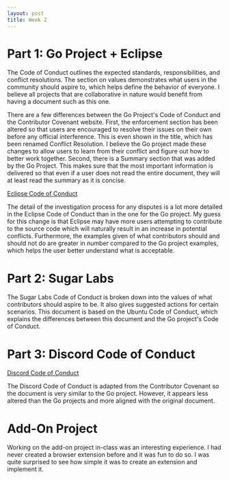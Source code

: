 ```yaml
---
layout: post
title: Week 2
---
```



# Part 1: Go Project + Eclipse

The Code of Conduct outlines the expected standards, responsibilities, and conflict resolutions. The section on values demonstrates what users in the community should aspire to, which helps define the behavior of everyone. I believe all projects that are collaborative in nature would benefit from having a document such as this one.

There are a few differences between the Go Project's Code of Conduct and the Contributor Covenant website. First, the enforcement section has been altered so that users are encouraged to resolve their issues on their own before any official interference. This is even shown in the title, which has been renamed Conflict Resolution. I believe the Go project made these changes to allow users to learn from their conflict and figure out how to better work together. Second, there is a Summary section that was added by the Go Project. This makes sure that the most important information is delivered so that even if a user does not read the entire document, they will at least read the summary as it is concise.

[Eclipse Code of Conduct](https://www.eclipse.org/org/documents/Community_Code_of_Conduct.php)

The detail of the investigation process for any disputes is a lot more detailed in the Eclipse Code of Conduct than in the one for the Go project. My guess for this change is that Eclipse may have more users attempting to contribute to the source code which will naturally result in an increase in potential conflicts. Furthermore, the examples given of what contributors should and should not do are greater in number compared to the Go project examples, which helps the user better understand what is acceptable.

# Part 2: Sugar Labs

The Sugar Labs Code of Conduct is broken down into the values of what contributors should aspire to be. It also gives suggested actions for certain scenarios. This document is based on the Ubuntu Code of Conduct, which explains the differences between this document and the Go project's Code of Conduct.

<!--more-->

# Part 3: Discord Code of Conduct

[Discord Code of Conduct](https://github.com/discordjs/discord.js/blob/main/.github/CODE_OF_CONDUCT.md)

The Discord Code of Conduct is adapted from the Contributor Covenant so the document is very similar to the Go project. However, it appears less altered than the Go projects and more aligned with the original document.

# Add-On Project

Working on the add-on project in-class was an interesting experience. I had never created a browser extension before and it was fun to do so. I was quite surprised to see how simple it was to create an extension and implement it.